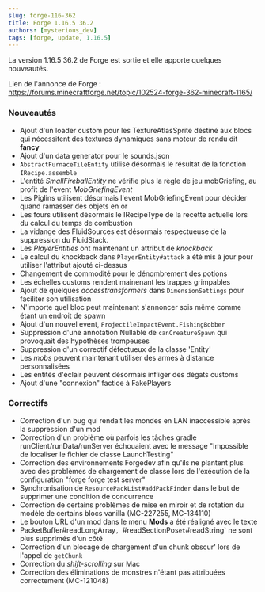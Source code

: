 ```yaml
---
slug: forge-116-362
title: Forge 1.16.5 36.2
authors: [mysterious_dev]
tags: [forge, update, 1.16.5]
---
```


La version 1.16.5 36.2 de Forge est sortie et elle apporte quelques nouveautés.

<!--truncate-->

Lien de l'annonce de Forge : https://forums.minecraftforge.net/topic/102524-forge-362-minecraft-1165/

### Nouveautés
- Ajout d'un loader custom pour les TextureAtlasSprite déstiné aux blocs qui nécessitent des textures dynamiques sans moteur de rendu dit **fancy**
- Ajout d'un data generator pour le sounds.json
- `AbstractFurnaceTileEntity` utilise désormais le résultat de la fonction `IRecipe.assemble`
- L'entité *SmallFireballEntity* ne vérifie plus la règle de jeu mobGriefing, au profit de l'event *MobGriefingEvent*
- Les Piglins utilisent désormais l'event MobGriefingEvent pour décider quand ramasser des objets en or
- Les fours utilisent désormais le IRecipeType de la recette actuelle lors du calcul du temps de combustion
- La vidange des FluidSources est désormais respectueuse de la suppression du FluidStack.
- Les *PlayerEntities* ont maintenant un attribut de *knockback*
- Le calcul du knockback dans `PlayerEntity#attack` a été mis à jour pour utiliser l'attribut ajouté ci-dessus
- Changement de commodité pour le dénombrement des potions
- Les échelles customs rendent mainenant les trappes grimpables
- Ajout de quelques *accesstransformers* dans `DimensionSettings` pour faciliter son utilisation
- N'importe quel bloc peut maintenant s'annoncer sois même comme étant un endroit de spawn
- Ajout d'un nouvel event, `ProjectileImpactEvent.FishingBobber`
- Suppression d'une annotation Nullable de `canCreatureSpawn` qui provoquait des hypothèses trompeuses
- Suppression d'un correctif défectueux de la classe 'Entity'
- Les *mobs* peuvent maintenant utiliser des armes à distance personnalisées
- Les entités d'éclair peuvent désormais infliger des dégats customs
- Ajout d'une "connexion" factice à FakePlayers

### Correctifs
- Correction d'un bug qui rendait les mondes en LAN inaccessible après la suppression d'un mod
- Correction d'un problème où parfois les tâches gradle runClient/runData/runServer échouaient avec le message "Impossible de localiser le fichier de classe LaunchTesting"
- Correction des environnements Forgedev afin qu'ils ne plantent plus avec des problèmes de chargement de classe lors de l'exécution de la configuration "forge forge test server"
- Synchronisation de `ResourcePackList#addPackFinder` dans le but de supprimer une condition de concurrence
- Correction de certains problèmes de mise en miroir et de rotation du modèle de certains blocs vanilla (MC-227255, MC-134110)
- Le bouton URL d'un mod dans le menu **Mods** a été réaligné avec le texte
- PacketBuffer#readLongArray`, `#readSectionPos` et `#readString` ne sont plus supprimés d'un côté
- Correction d'un blocage de chargement d'un chunk obscur' lors de l'appel de `getChunk`
- Correction du *shift-scrolling* sur Mac
- Correction des éliminations de monstres n'étant pas attribuées correctement (MC-121048)